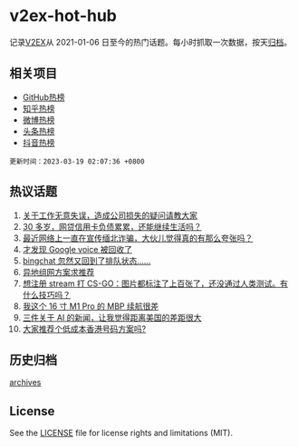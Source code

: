 # v2ex-hot-hub

 记录[V2EX](https://www.v2ex.com/)从 2021-01-06 日至今的热门话题。每小时抓取一次数据，按天[归档](archives)。
 
 ## 相关项目

- [GitHub热榜](https://github.com/snaildev/github-hot-hub)
- [知乎热榜](https://github.com/snaildev/zhihu-hot-hub)
- [微博热榜](https://github.com/snaildev/weibo-hot-hub)
- [头条热榜](https://github.com/snaildev/toutiao-hot-hub)
- [抖音热榜](https://github.com/snaildev/douyin-hot-hub)


 `更新时间：2023-03-19 02:07:36 +0800`

## 热议话题

1. [关于工作无意失误，造成公司损失的疑问请教大家](https://www.v2ex.com/t/925018)
1. [30 多岁，网贷信用卡负债累累，还能继续生活吗？](https://www.v2ex.com/t/925061)
1. [最近网络上一直在宣传缅北诈骗，大伙儿觉得真的有那么夸张吗？](https://www.v2ex.com/t/925015)
1. [才发现 Google voice 被回收了](https://www.v2ex.com/t/925001)
1. [bingchat 忽然又回到了排队状态……](https://www.v2ex.com/t/925024)
1. [异地组网方案求推荐](https://www.v2ex.com/t/925039)
1. [想注册 stream 打 CS-GO：图片都标注了上百张了，还没通过人类测试。有什么技巧吗？](https://www.v2ex.com/t/925037)
1. [我这个 16 寸 M1 Pro 的 MBP 续航很差](https://www.v2ex.com/t/925060)
1. [三件关于 AI 的新闻，让我觉得距离美国的差距很大](https://www.v2ex.com/t/925185)
1. [大家推荐个低成本香港号码方案吗?](https://www.v2ex.com/t/925005)

## 历史归档

[archives](archives)

## License

See the [LICENSE](LICENSE) file for license rights and limitations (MIT).
